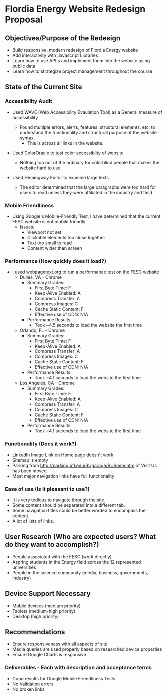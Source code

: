 # Flordia Energy Website Redesign Proposal

## Objectives/Purpose of the Redesign

- Build responsive, modern redesign of Flordia Energy website
- Add interactivity with Javascript Libraries
- Learn how to use API's and implement them into the website using public data
- Learn how to strategize project management throughout the course

## State of the Current Site

### Accessibility Audit

- Used WAVE (Web Accessibility Evaulation Tool) as a General measure of accessibility
  - Found multiple errors, alerts, features, structural elements, etc. to understand the functionality and structural purpose of the website syntax. 
    - This is across all links in the website. 
    
- Used ColorOracle to test color accessiblity of website
  - Nothing too out of the ordinary for colorblind people that makes the website hard to use.

- Used Hemingway Editor to examine large texts
  - The editor determined that the large paragraphs were too hard for users to read unless they were affiliated in the industry and field. 


### Mobile Friendliness

- Using Google's Mobile-Friendly Test, I have determined that the current FESC website is not mobile friendly
  - Issues:
    - Viewport not set
    - Clickable elements too close together
    - Text too small to read
    - Content wider than screen

### Performance (How quickly does it load?)

- I used webpagetext.org to run a performance test on the FESC website
  - Dulles, VA - Chrome
    - Summary Grades: 
      - First Byte Time: F
      - Keep-Alive Enabled: A
      - Compress Transfer: A
      - Compress Images: C
      - Cache Static Content: F
      - Effective use of CDN: N/A
    - Performance Results:
      - Took ~4.5 seconds to load the website the first time
  - Orlando, FL - Chrome
    - Summary Grades: 
      - First Byte Time: F
      - Keep-Alive Enabled: A
      - Compress Transfer: A
      - Compress Images: C
      - Cache Static Content: F
      - Effective use of CDN: N/A
    - Performance Results: 
      - Took ~4.1 seconds to load the website the first time
  - Los Angeles, CA - Chrome
    - Summary Grades: 
      - First Byte Time: F
      - Keep-Alive Enabled: A
      - Compress Transfer: A
      - Compress Images: C
      - Cache Static Content: F
      - Effective use of CDN: N/A
    - Performance Results: 
      - Took ~4.1 seconds to load the website the first time

### Functionality (Does it work?)
- LinkedIn Image Link on Home page doesn't work
- Sitemap is empty
- Parking from http://parking.ufl.edu/RUgarage/RUhome.htm of Visit Us has been moved
- Most major navigation links have full functionality

### Ease of use (Is it pleasant to use?)
- It is very tedious to navigate through the site. 
- Some content should be separated into a different tab. 
- Some navigation titles could be better worded to encompass the content.
- A lot of lists of links. 

## User Research (Who are expected users? What do they want to accomplish?)
- People associated with the FESC (work directly)
- Aspring students in the Energy field across the 12 represented universities
- People in the science community (media, business, governments, industry) 

## Device Support Necessary
- Mobile devices (medium priority)
- Tablets (medium-high priority)
- Desktop (high priority)

## Recommendations
- Ensure responsiveness with all aspects of site
- Media queries are used properly based on researched device properties
- Ensure Google Charts is responsive


### Deliverables - Each with description and acceptance terms
- Good results for Google Mobile Friendliness Tests
- No Validation errors
- No broken links